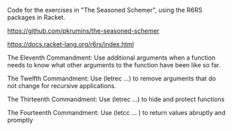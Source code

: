 Code for the exercises in "The Seasoned Schemer", using the R6RS packages in Racket.    

https://github.com/pkrumins/the-seasoned-schemer

https://docs.racket-lang.org/r6rs/index.html

The Eleventh Commandment: Use additional arguments when a function needs to know what other arguments to the function have been like so far.   

The Twelfth Commandment: Use (letrec ...) to remove arguments that do not change for recursive applications.

The Thirteenth Commandment: Use (letrec ...) to hide and protect functions

The Fourteenth Commandment: Use (letcc ... ) to return values abruptly and promptly


